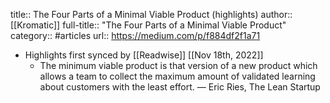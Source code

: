 title:: The Four Parts of a Minimal Viable Product (highlights)
author:: [[Kromatic]]
full-title:: "The Four Parts of a Minimal Viable Product"
category:: #articles
url:: https://medium.com/p/f884df2f1a71

- Highlights first synced by [[Readwise]] [[Nov 18th, 2022]]
	- The minimum viable product is that version of a new product which allows a team to collect the maximum amount of validated learning about customers with the least effort. — Eric Ries, The Lean Startup